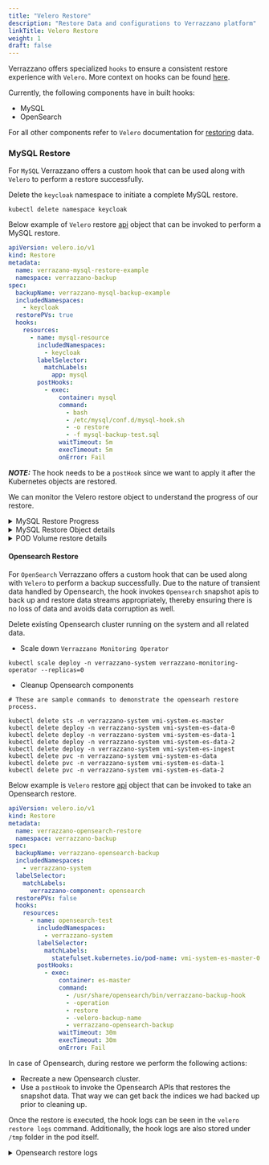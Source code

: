 ```yaml
---
title: "Velero Restore"
description: "Restore Data and configurations to Verrazzano platform"
linkTitle: Velero Restore
weight: 1
draft: false
---
```


Verrazzano offers specialized `hooks` to ensure a consistent restore experience with `Velero`.  More context on hooks can be found [here](https://velero.io/docs/v1.8/backup-hooks/).

Currently, the following components have in built hooks:
- MySQL
- OpenSearch

For all other components refer to `Velero` documentation for [restoring](https://velero.io/docs/v1.8/restore-reference/) data.


### MySQL Restore

For `MySQL` Verrazzano offers a custom hook that can be used along with `Velero` to perform a restore successfully.

Delete the `keycloak` namespace to initiate a complete MySQL restore.

```shell
kubectl delete namespace keycloak
```

Below example of `Velero` restore [api](https://velero.io/docs/v1.8/api-types/restore/) object that can be invoked to perform a MySQL restore.

```yaml
apiVersion: velero.io/v1
kind: Restore
metadata:
  name: verrazano-mysql-restore-example
  namespace: verrazzano-backup
spec:
  backupName: verrazzano-mysql-backup-example
  includedNamespaces:
    - keycloak
  restorePVs: true
  hooks:
    resources:
      - name: mysql-resource
        includedNamespaces:
          - keycloak        
        labelSelector:
          matchLabels:
            app: mysql
        postHooks:
          - exec:
              container: mysql
              command:
                - bash
                - /etc/mysql/conf.d/mysql-hook.sh
                - -o restore
                - -f mysql-backup-test.sql
              waitTimeout: 5m
              execTimeout: 5m
              onError: Fail

```

**_NOTE:_** The hook needs to be a `postHook` since we want to apply it after the Kubernetes objects are restored.

We can monitor the Velero restore object to understand the progress of our restore.

<details>
  <summary>MySQL Restore Progress</summary>

```shell
# The following command allows us to monitor the restore progress.
velero restore get -n verrazzano-backup                                                           
NAME                              BACKUP              STATUS       STARTED                         COMPLETED   ERRORS   WARNINGS   CREATED                         SELECTOR
verrazano-mysql-restore-example   mysql-backup-test   InProgress   2022-07-07 17:00:33 -0700 PDT   <nil>       0        0          2022-07-07 17:00:33 -0700 PDT   <none>
```

</details>

<details>
  <summary>MySQL Restore Object details</summary>

```shell
# Command to get details about the restore object.

velero restore describe verrazano-mysql-restore-example -n verrazzano-backup

# Sample output 

Name:         verrazano-mysql-restore-example
Namespace:    verrazzano-backup
Labels:       <none>
Annotations:  kubectl.kubernetes.io/last-applied-configuration={"apiVersion":"velero.io/v1","kind":"Restore","metadata":{"annotations":{},"name":"mysql-backup-restore","namespace":"velero"},"spec":{"backupName":"nysql-backup-test","hooks":{"resources":[{"includedNamespaces":["keycloak"],"labelSelector":{"matchLabels":{"app":"mysql"}},"name":"verrazzano-sql-restore","postHooks":[{"exec":{"command":["bash","/etc/mysql/conf.d/mysql-hook.sh","-o restore","-f sunday.sql"],"container":"mysql","execTimeout":"5m","onError":"Fail","waitTimeout":"5m"}}]}]},"includedNamespaces":["keycloak"],"restorePVs":true}}


Phase:                       Completed
Total items to be restored:  40
Items restored:              40

Started:    2022-07-07 17:00:33 -0700 PDT
Completed:  2022-07-07 17:02:14 -0700 PDT

Backup:  nysql-backup-test

Namespaces:
  Included:  keycloak
  Excluded:  <none>

Resources:
  Included:        *
  Excluded:        nodes, events, events.events.k8s.io, backups.velero.io, restores.velero.io, resticrepositories.velero.io
  Cluster-scoped:  auto

Namespace mappings:  <none>

Label selector:  <none>

Restore PVs:  true

Restic Restores:
  Completed:
    keycloak/keycloak-0: istio-envoy, theme
    keycloak/mysql-5df654b5fd-8n4vv: data, istio-envoy

Preserve Service NodePorts:  auto
```

</details>

<details>
  <summary>POD Volume restore details</summary></summary>

```shell
# The following command lists all the pod volume restores , that were created by velero.. 
kubectl get podvolumerestores -n verrazzano-backup                        

```
</details>


#### Opensearch Restore

For `OpenSearch` Verrazzano offers a custom hook that can be used along with `Velero` to perform a backup successfully.
Due to the nature of transient data handled by Opensearch, the hook invokes `Opensearch` snapshot apis to back up and restore data streams appropriately,
thereby ensuring there is no loss of data and avoids data corruption as well.

Delete existing Opensearch cluster running on the system and all related data. 

- Scale down `Verrazzano Monitoring Operator`

```shell
kubectl scale deploy -n verrazzano-system verrazzano-monitoring-operator --replicas=0
```

- Cleanup Opensearch components 

```shell
# These are sample commands to demonstrate the opensearh restore process.

kubectl delete sts -n verrazzano-system vmi-system-es-master
kubectl delete deploy -n verrazzano-system vmi-system-es-data-0
kubectl delete deploy -n verrazzano-system vmi-system-es-data-1
kubectl delete deploy -n verrazzano-system vmi-system-es-data-2
kubectl delete deploy -n verrazzano-system vmi-system-es-ingest
kubectl delete pvc -n verrazzano-system vmi-system-es-data
kubectl delete pvc -n verrazzano-system vmi-system-es-data-1
kubectl delete pvc -n verrazzano-system vmi-system-es-data-2
```

Below example is `Velero` restore [api](https://velero.io/docs/v1.8/api-types/restore/) object that can be invoked to take an Opensearch restore.

```yaml
apiVersion: velero.io/v1
kind: Restore
metadata:
  name: verrazzano-opensearch-restore
  namespace: verrazzano-backup
spec:
  backupName: verrazzano-opensearch-backup
  includedNamespaces:
    - verrazzano-system
  labelSelector:
    matchLabels:
      verrazzano-component: opensearch
  restorePVs: false
  hooks:
    resources:
      - name: opensearch-test
        includedNamespaces:
          - verrazzano-system       
        labelSelector:
          matchLabels:            
            statefulset.kubernetes.io/pod-name: vmi-system-es-master-0
        postHooks:
          - exec:
              container: es-master
              command:
                - /usr/share/opensearch/bin/verrazzano-backup-hook
                - -operation
                - restore
                - -velero-backup-name
                - verrazzano-opensearch-backup
              waitTimeout: 30m
              execTimeout: 30m
              onError: Fail

```

In case of Opensearch, during restore we perform the following actions:

- Recreate a new Opensearch cluster.  
- Use a `postHook` to invoke the Opensearch APIs that restores the snapshot data. That way we can get back the indices we had backed up prior to cleaning up. 


Once the restore is executed, the hook logs can be seen in the `velero restore logs` command. Additionally, the hook logs are also stored under `/tmp` folder in the pod itself.


<details>
  <summary>Opensearch restore logs</summary></summary>

```shell

# To display the logs from the restore execute the following command
velero restore logs verrazzano-opensearch-restore -n verrazzano-backup

# To examine the hook logs exec into the pod as shown below
kubectl exec -it vmi-system-es-master-0 -n verrazzano-system -- cat /tmp/verrazzano-restore-hook-2357212430.log
```
</details>








